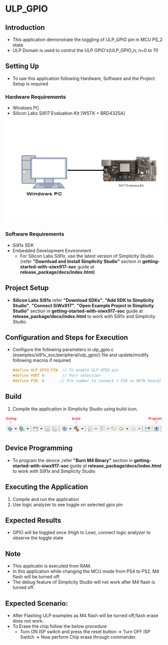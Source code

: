 # ULP_GPIO

## Introduction 
 - This application demonstrate the toggling of ULP_GPIO pin in MCU PS_2 state.
 - ULP Domain is used to control the ULP GPIO's(ULP_GPIO_n; n=0 to 11)

## Setting Up 
- To use this application following Hardware, Software and the Project Setup is required

### Hardware Requirements	
  - Windows PC 
  - Silicon Labs Si917 Evaluation Kit [WSTK + BRD4325A]
  
![Figure: Introduction](resources/readme/image501a.png)
  
### Software Requirements
  - Si91x SDK
  - Embedded Development Environment
    - For Silicon Labs Si91x, use the latest version of Simplicity Studio (refer **"Download and Install Simplicity Studio"** section in **getting-started-with-siwx917-soc** guide at **release_package/docs/index.html**)
 
## Project Setup
- **Silicon Labs Si91x** refer **"Download SDKs"**, **"Add SDK to Simplicity Studio"**, **"Connect SiWx917"**, **"Open Example Project in Simplicity Studio"** section in **getting-started-with-siwx917-soc** guide at **release_package/docs/index.html** to work with Si91x and Simplicity Studio

## Configuration and Steps for Execution

- Configure the following parameters in ulp_gpio.c (examples/si91x_soc/peripheral/ulp_gpio/) file and update/modify following macros if required

   ```c
   #define ULP_GPIO_PIN  // To enable ULP GPIO pin
   #define PORT 0        // Port selection
   #define PIN  6       // Pin number to connect ( P36 on WSTK board)
   ```

## Build 
1. Compile the application in Simplicity Studio using build icon.

![Figure: Build run and Debug](resources/readme/image501c.png)

## Device Programming
- To program the device ,refer **"Burn M4 Binary"** section in **getting-started-with-siwx917-soc** guide at **release_package/docs/index.html** to work with Si91x and Simplicity Studio

## Executing the Application
1. Compile and run the application 
2. Use logic analyzer to see toggle on selected gpio pin

## Expected Results 
 - GPIO will be toggled once (High to Low), connect logic analyzer to observe the toggle state

## Note
 - This applicatin is executed from RAM.
 - In this application while changing the MCU mode from PS4 to PS2, M4 flash will be turned off.
 - The debug feature of Simplicity Studio will not work after M4 flash is turned off.
## Expected Scenario:
 - After Flashing ULP examples as M4 flash will be turned off,flash erase does not work.
 - To Erase the chip follow the below procedure
   - Turn ON ISP switch and press the reset button → Turn OFF ISP Switch → Now perform Chip erase 
      through commander.